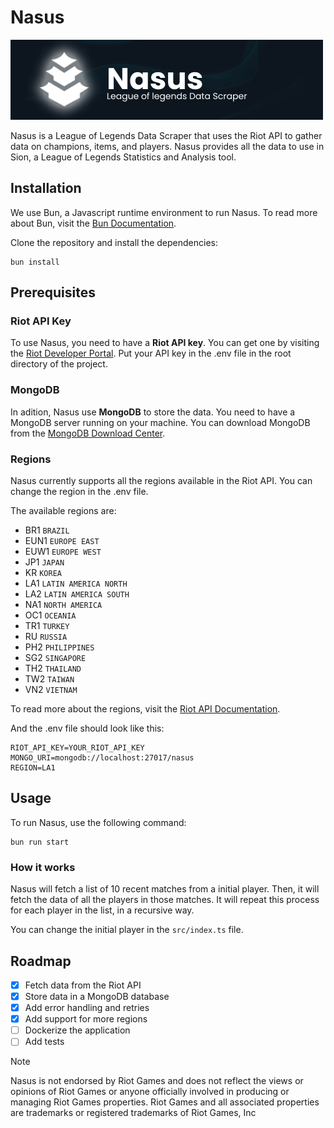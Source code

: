 # Nasus

![Nasus Banner](./assets/banner.png)

Nasus is a League of Legends Data Scraper that uses the Riot API to gather data on champions, items, and players.
Nasus provides all the data to use in Sion, a League of Legends Statistics and Analysis tool.

## Installation

We use Bun, a Javascript runtime environment to run Nasus. To read more about Bun, visit the [Bun Documentation](https://bun.sh/).

Clone the repository and install the dependencies:

```shell
bun install
```

## Prerequisites

### Riot API Key
To use Nasus, you need to have a **Riot API key**. You can get one by visiting the [Riot Developer Portal](https://developer.riotgames.com/).
Put your API key in the .env file in the root directory of the project.

### MongoDB
In adition, Nasus use **MongoDB** to store the data. You need to have a MongoDB server running on your machine. You can download MongoDB from the [MongoDB Download Center](https://www.mongodb.com/try/download/community).

### Regions
Nasus currently supports all the regions available in the Riot API. You can change the region in the .env file.

The available regions are:

- BR1 `BRAZIL`
- EUN1  `EUROPE EAST`
- EUW1  `EUROPE WEST`
- JP1 `JAPAN`
- KR `KOREA`
- LA1 `LATIN AMERICA NORTH`
- LA2 `LATIN AMERICA SOUTH`
- NA1 `NORTH AMERICA`
- OC1 `OCEANIA`
- TR1 `TURKEY`
- RU `RUSSIA`
- PH2 `PHILIPPINES`
- SG2 `SINGAPORE`
- TH2 `THAILAND`
- TW2 `TAIWAN`
- VN2 `VIETNAM`

To read more about the regions, visit the [Riot API Documentation](https://developer.riotgames.com/docs/lol).

And the .env file should look like this:

```shell
RIOT_API_KEY=YOUR_RIOT_API_KEY
MONGO_URI=mongodb://localhost:27017/nasus
REGION=LA1
```

## Usage

To run Nasus, use the following command:

```shell
bun run start
```

### How it works

Nasus will fetch a list of 10 recent matches from a initial player. Then, it will fetch the data of all the players in those matches. It will repeat this process for each player in the list, in a recursive way.

You can change the initial player in the `src/index.ts` file.

## Roadmap

- [x] Fetch data from the Riot API
- [x] Store data in a MongoDB database
- [x] Add error handling and retries
- [x] Add support for more regions
- [ ] Dockerize the application
- [ ] Add tests

> [!NOTE]
> Nasus is not endorsed by Riot Games and does not reflect the views or opinions of Riot Games or anyone officially involved in producing or managing Riot Games properties. Riot Games and all associated properties are trademarks or registered trademarks of Riot Games, Inc
